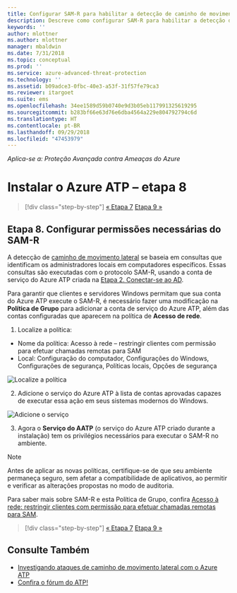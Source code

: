 ```yaml
---
title: Configurar SAM-R para habilitar a detecção de caminho de movimento lateral no Azure ATP | Microsoft Docs
description: Descreve como configurar SAM-R para habilitar a detecção de caminho de movimento lateral no Azure ATP
keywords: ''
author: mlottner
ms.author: mlottner
manager: mbaldwin
ms.date: 7/31/2018
ms.topic: conceptual
ms.prod: ''
ms.service: azure-advanced-threat-protection
ms.technology: ''
ms.assetid: b09adce3-0fbc-40e3-a53f-31f57fe79ca3
ms.reviewer: itargoet
ms.suite: ems
ms.openlocfilehash: 34ee1589d59b0740e9d3b05eb117991325619295
ms.sourcegitcommit: b283bf66e63d76e6dba4564a229e804792794c6d
ms.translationtype: HT
ms.contentlocale: pt-BR
ms.lasthandoff: 09/29/2018
ms.locfileid: "47453979"
---
```

*Aplica-se a: Proteção Avançada contra Ameaças do Azure*

# <a name="install-azure-atp---step-8"></a>Instalar o Azure ATP – etapa 8

> [!div class="step-by-step"]
> [« Etapa 7](install-atp-step7.md)
> [Etapa 9 »](atp-multi-forest.md)

## <a name="step-8-configure-sam-r-required-permissions"></a>Etapa 8. Configurar permissões necessárias do SAM-R

A detecção de [caminho de movimento lateral](use-case-lateral-movement-path.md) se baseia em consultas que identificam os administradores locais em computadores específicos. Essas consultas são executadas com o protocolo SAM-R, usando a conta de serviço do Azure ATP criada na [Etapa 2. Conectar-se ao AD](install-atp-step2.md).
 
Para garantir que clientes e servidores Windows permitam que sua conta do Azure ATP execute o SAM-R, é necessário fazer uma modificação na **Política de Grupo** para adicionar a conta de serviço do Azure ATP, além das contas configuradas que aparecem na política de **Acesso de rede**.

1. Localize a política:

 - Nome da política: Acesso à rede – restringir clientes com permissão para efetuar chamadas remotas para SAM
 - Local: Configuração do computador, Configurações do Windows, Configurações de segurança, Políticas locais, Opções de segurança
  
  ![Localize a política](./media/samr-policy-location.png)

2. Adicione o serviço do Azure ATP à lista de contas aprovadas capazes de executar essa ação em seus sistemas modernos do Windows.
 
  ![Adicione o serviço](./media/samr-add-service.png)

3. Agora o **Serviço do AATP** (o serviço do Azure ATP criado durante a instalação) tem os privilégios necessários para executar o SAM-R no ambiente.

> [!NOTE]
> Antes de aplicar as novas políticas, certifique-se de que seu ambiente permaneça seguro, sem afetar a compatibilidade de aplicativos, ao permitir e verificar as alterações propostas no modo de auditoria.

Para saber mais sobre SAM-R e esta Política de Grupo, confira [Acesso à rede: restringir clientes com permissão para efetuar chamadas remotas para SAM](https://docs.microsoft.com/windows/security/threat-protection/security-policy-settings/network-access-restrict-clients-allowed-to-make-remote-sam-calls).


> [!div class="step-by-step"]
> [« Etapa 7](install-atp-step7.md)
> [Etapa 9 »](atp-multi-forest.md)



## <a name="see-also"></a>Consulte Também
- [Investigando ataques de caminho de movimento lateral com o Azure ATP](use-case-lateral-movement-path.md)
- [Confira o fórum do ATP!](https://aka.ms/azureatpcommunity)